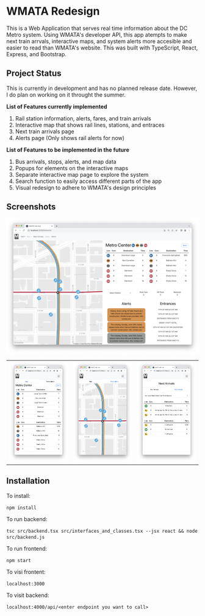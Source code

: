 # WMATA Redesign

This is a Web Application that serves real time information about the DC Metro system. Using WMATA's developer API, this app atempts to make next train arrvals, interactive maps, and system alerts more accesible and easier to read than WMATA's website. This was built with TypeScript, React, Express, and Bootstrap.

## Project Status

This is currently in development and has no planned release date. However, I do plan on working on it throught the summer.

**List of Features currently implemented**

1. Rail station information, alerts, fares, and train arrivals
2. Interactive map that shows rail lines, stations, and entraces
3. Next train arrivals page
4. Alerts page (Only shows rail alerts for now)

**List of Features to be implemented in the future**

1. Bus arrivals, stops, alerts, and map data
2. Popups for elements on the interactive maps
3. Separate interactive map page to explore the system
4. Search function to easily access different parts of the app
5. Visual redesign to adhere to WMATA's design principles

## Screenshots

![Screenshot of Metro Center Information screen. It includes real time arrivals, alerts, maps, and entrance locations](readme_files/Station-info-page.png?raw=true "Metro Center Station Information Screen on Desktop")

|             |             |             |
| ----------- | ----------- | ----------- |
|![](readme_files/mobile-station-info.png?raw=true ) | ![](readme_files/mobile-station-map.png?raw=true "") | ![](readme_files/mobile-next-arrival.png?raw=true "")|



## Installation

To install:
```
npm install
```
To run backend:
```
tsc src/backend.tsx src/interfaces_and_classes.tsx --jsx react && node src/backend.js
```
To run frontend:
```
npm start
```
To visi frontent:
```
localhost:3000
```
To visit backend:
```
localhost:4000/api/<enter endpoint you want to call>
```
